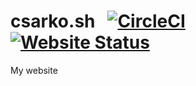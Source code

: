 # csarko.sh &nbsp; [![CircleCI](https://img.shields.io/circleci/build/github/csarkosh/csarko.sh.svg)](https://circleci.com/gh/csarkosh/csarko.sh) [![Website Status](https://img.shields.io/website/https/csarko.sh.svg)](https://csarko.sh) 
My website
